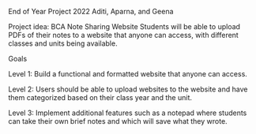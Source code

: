 End of Year Project 2022
Aditi, Aparna, and Geena

Project idea: BCA Note Sharing Website
    Students will be able to upload PDFs of their notes to a website that anyone can access, with different classes and units being available.

Goals

Level 1: Build a functional and formatted website that anyone can access.
    
Level 2: Users should be able to upload websites to the website and have them categorized based on their class year and the unit.
        
Level 3: Implement additional features such as a notepad where students can take their own brief notes and which will save what they wrote.
